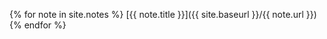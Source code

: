 <!-- {% for note in site.notes %}
    <a href="{{ note.url }}">{{ note.title }}</a>
{% endfor %} -->

{% for note in site.notes %}
[{{ note.title }}]({{ site.baseurl }}/{{ note.url }})
{% endfor %}